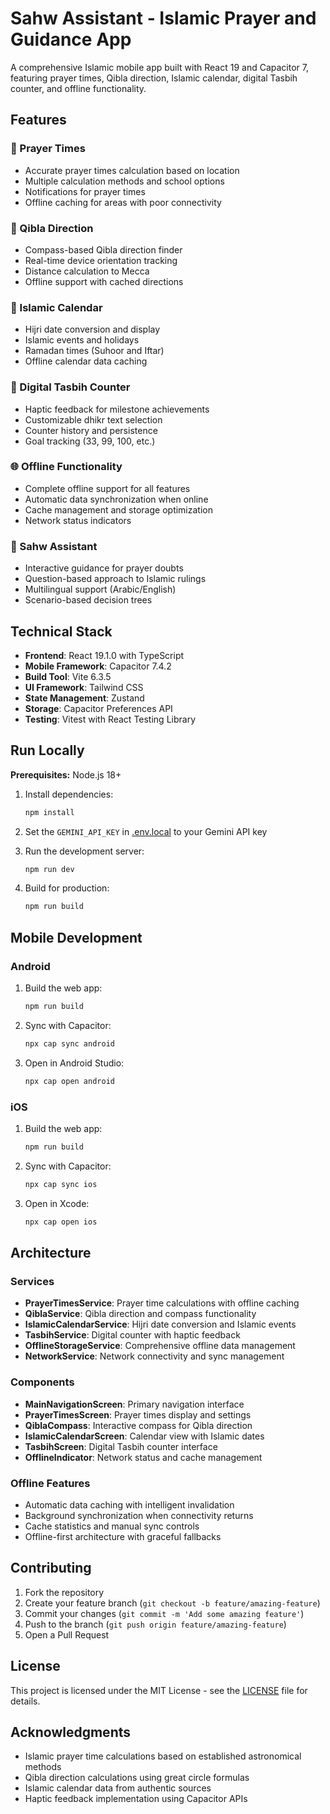 # Sahw Assistant - Islamic Prayer and Guidance App

A comprehensive Islamic mobile app built with React 19 and Capacitor 7, featuring prayer times, Qibla direction, Islamic calendar, digital Tasbih counter, and offline functionality.

## Features

### 🕌 Prayer Times
- Accurate prayer times calculation based on location
- Multiple calculation methods and school options
- Notifications for prayer times
- Offline caching for areas with poor connectivity

### 🧭 Qibla Direction
- Compass-based Qibla direction finder
- Real-time device orientation tracking
- Distance calculation to Mecca
- Offline support with cached directions

### 📅 Islamic Calendar
- Hijri date conversion and display
- Islamic events and holidays
- Ramadan times (Suhoor and Iftar)
- Offline calendar data caching

### 📿 Digital Tasbih Counter
- Haptic feedback for milestone achievements
- Customizable dhikr text selection
- Counter history and persistence
- Goal tracking (33, 99, 100, etc.)

### 🌐 Offline Functionality
- Complete offline support for all features
- Automatic data synchronization when online
- Cache management and storage optimization
- Network status indicators

### 🤔 Sahw Assistant
- Interactive guidance for prayer doubts
- Question-based approach to Islamic rulings
- Multilingual support (Arabic/English)
- Scenario-based decision trees

## Technical Stack

- **Frontend**: React 19.1.0 with TypeScript
- **Mobile Framework**: Capacitor 7.4.2
- **Build Tool**: Vite 6.3.5
- **UI Framework**: Tailwind CSS
- **State Management**: Zustand
- **Storage**: Capacitor Preferences API
- **Testing**: Vitest with React Testing Library

## Run Locally

**Prerequisites:** Node.js 18+

1. Install dependencies:
   ```bash
   npm install
   ```

2. Set the `GEMINI_API_KEY` in [.env.local](.env.local) to your Gemini API key

3. Run the development server:
   ```bash
   npm run dev
   ```

4. Build for production:
   ```bash
   npm run build
   ```

## Mobile Development

### Android

1. Build the web app:
   ```bash
   npm run build
   ```

2. Sync with Capacitor:
   ```bash
   npx cap sync android
   ```

3. Open in Android Studio:
   ```bash
   npx cap open android
   ```

### iOS

1. Build the web app:
   ```bash
   npm run build
   ```

2. Sync with Capacitor:
   ```bash
   npx cap sync ios
   ```

3. Open in Xcode:
   ```bash
   npx cap open ios
   ```

## Architecture

### Services
- **PrayerTimesService**: Prayer time calculations with offline caching
- **QiblaService**: Qibla direction and compass functionality
- **IslamicCalendarService**: Hijri date conversion and Islamic events
- **TasbihService**: Digital counter with haptic feedback
- **OfflineStorageService**: Comprehensive offline data management
- **NetworkService**: Network connectivity and sync management

### Components
- **MainNavigationScreen**: Primary navigation interface
- **PrayerTimesScreen**: Prayer times display and settings
- **QiblaCompass**: Interactive compass for Qibla direction
- **IslamicCalendarScreen**: Calendar view with Islamic dates
- **TasbihScreen**: Digital Tasbih counter interface
- **OfflineIndicator**: Network status and cache management

### Offline Features
- Automatic data caching with intelligent invalidation
- Background synchronization when connectivity returns
- Cache statistics and manual sync controls
- Offline-first architecture with graceful fallbacks

## Contributing

1. Fork the repository
2. Create your feature branch (`git checkout -b feature/amazing-feature`)
3. Commit your changes (`git commit -m 'Add some amazing feature'`)
4. Push to the branch (`git push origin feature/amazing-feature`)
5. Open a Pull Request

## License

This project is licensed under the MIT License - see the [LICENSE](LICENSE) file for details.

## Acknowledgments

- Islamic prayer time calculations based on established astronomical methods
- Qibla direction calculations using great circle formulas
- Islamic calendar data from authentic sources
- Haptic feedback implementation using Capacitor APIs
